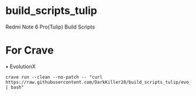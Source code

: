 # build_scripts_tulip
Redmi Note 6 Pro(Tulip) Build Scripts

# For Crave

• EvolutionX
```
crave run --clean --no-patch -- "curl https://raw.githubusercontent.com/DarkKiller28/build_scripts_tulip/evo_a15.sh | bash"
```
